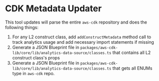 # CDK Metadata Updater

This tool updates will parse the entire `aws-cdk` repository and does the following things:

1. For any L2 construct class, add `addConstructMetadata` method call to track analytics usage and add necessary import statements if missing
2. Generate a JSON Blueprint file in `packages/aws-cdk-lib/core/lib/analytics-data-source/classes.ts` that contains all L2 construct class's props
3. Generate a JSON Blueprint file in `packages/aws-cdk-lib/core/lib/analytics-data-source/classes.ts` that gets all ENUMs type in `aws-cdk` repo.